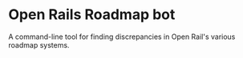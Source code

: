 # Open Rails Roadmap bot
A command-line tool for finding discrepancies in Open Rail's various roadmap systems.
